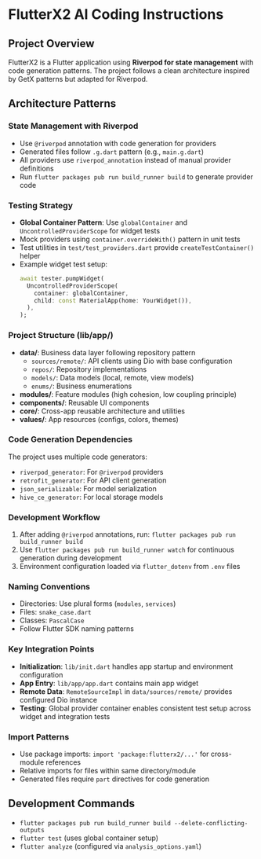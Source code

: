 # FlutterX2 AI Coding Instructions

## Project Overview
FlutterX2 is a Flutter application using **Riverpod for state management** with code generation patterns. The project follows a clean architecture inspired by GetX patterns but adapted for Riverpod.

## Architecture Patterns

### State Management with Riverpod
- Use `@riverpod` annotation with code generation for providers
- Generated files follow `.g.dart` pattern (e.g., `main.g.dart`)
- All providers use `riverpod_annotation` instead of manual provider definitions
- Run `flutter packages pub run build_runner build` to generate provider code

### Testing Strategy
- **Global Container Pattern**: Use `globalContainer` and `UncontrolledProviderScope` for widget tests
- Mock providers using `container.overrideWith()` pattern in unit tests
- Test utilities in `test/test_providers.dart` provide `createTestContainer()` helper
- Example widget test setup:
  ```dart
  await tester.pumpWidget(
    UncontrolledProviderScope(
      container: globalContainer,
      child: const MaterialApp(home: YourWidget()),
    ),
  );
  ```

### Project Structure (lib/app/)
- **data/**: Business data layer following repository pattern
  - `sources/remote/`: API clients using Dio with base configuration
  - `repos/`: Repository implementations 
  - `models/`: Data models (local, remote, view models)
  - `enums/`: Business enumerations
- **modules/**: Feature modules (high cohesion, low coupling principle)
- **components/**: Reusable UI components
- **core/**: Cross-app reusable architecture and utilities
- **values/**: App resources (configs, colors, themes)

### Code Generation Dependencies
The project uses multiple code generators:
- `riverpod_generator`: For `@riverpod` providers
- `retrofit_generator`: For API client generation
- `json_serializable`: For model serialization
- `hive_ce_generator`: For local storage models

### Development Workflow
1. After adding `@riverpod` annotations, run: `flutter packages pub run build_runner build`
2. Use `flutter packages pub run build_runner watch` for continuous generation during development
3. Environment configuration loaded via `flutter_dotenv` from `.env` files

### Naming Conventions
- Directories: Use plural forms (`modules`, `services`)
- Files: `snake_case.dart`
- Classes: `PascalCase`
- Follow Flutter SDK naming patterns

### Key Integration Points
- **Initialization**: `lib/init.dart` handles app startup and environment configuration
- **App Entry**: `lib/app/app.dart` contains main app widget
- **Remote Data**: `RemoteSourceImpl` in `data/sources/remote/` provides configured Dio instance
- **Testing**: Global provider container enables consistent test setup across widget and integration tests

### Import Patterns
- Use package imports: `import 'package:flutterx2/...'` for cross-module references
- Relative imports for files within same directory/module
- Generated files require `part` directives for code generation

## Development Commands
- `flutter packages pub run build_runner build --delete-conflicting-outputs`
- `flutter test` (uses global container setup)
- `flutter analyze` (configured via `analysis_options.yaml`)